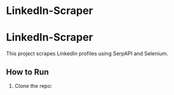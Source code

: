 ﻿# LinkedIn-Scraper
# LinkedIn-Scraper  
This project scrapes LinkedIn profiles using SerpAPI and Selenium.  

## How to Run  
1. Clone the repo: 
